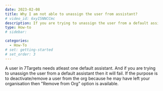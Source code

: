 ```yaml
---
date: 2023-02-08
title: Why I am not able to unassign the user from assistant?
# video_id: 6xyI5NNCCmc
description: If you are trying to unassign the user from a default assistant then it wont be possible,beacuse at least one default assistant is required for the User.
type: How-to
# sidebar:

categories:
  - How-To
# set: getting-started
# set_order: 3
---
```

A user in 7Targets needs atleast one default assistant. And if you are trying to unassign the user from a default assistant then it will fail. If the purpose is to deactivate/remove a user from the org because he may have left your organisation then "Remove from Org" option is available. 